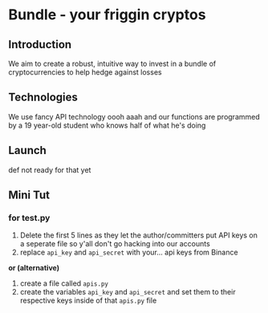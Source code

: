 # Bundle - your friggin cryptos

## Introduction
We aim to create a robust, intuitive way to invest in a bundle of cryptocurrencies to help hedge against losses

## Technologies
We use fancy API technology oooh aaah and our functions are programmed by a 19 year-old student who knows half of what he's doing

## Launch
def not ready for that yet

## Mini Tut
### for test.py
1. Delete the first 5 lines as they let the author/committers put API keys on a seperate file so y'all don't go hacking into our accounts
2. replace `api_key` and `api_secret` with your... api keys from Binance

**or (alternative)**
1. create a file called `apis.py`
2. create the variables `api_key` and `api_secret` and set them to their respective keys inside of that `apis.py` file
